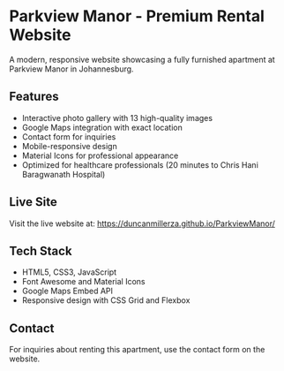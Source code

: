 # Parkview Manor - Premium Rental Website

A modern, responsive website showcasing a fully furnished apartment at Parkview Manor in Johannesburg.

## Features
- Interactive photo gallery with 13 high-quality images
- Google Maps integration with exact location
- Contact form for inquiries
- Mobile-responsive design
- Material Icons for professional appearance
- Optimized for healthcare professionals (20 minutes to Chris Hani Baragwanath Hospital)

## Live Site
Visit the live website at: https://duncanmillerza.github.io/ParkviewManor/

## Tech Stack
- HTML5, CSS3, JavaScript
- Font Awesome and Material Icons
- Google Maps Embed API
- Responsive design with CSS Grid and Flexbox

## Contact
For inquiries about renting this apartment, use the contact form on the website.